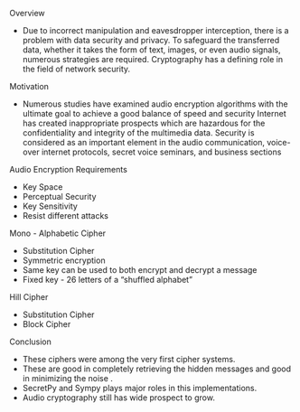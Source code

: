 Overview

* Due to incorrect manipulation and eavesdropper interception, there is a problem with data security and privacy.
To safeguard the transferred data, whether it takes the form of text, images, or even audio signals, numerous strategies are required.
Cryptography has a defining role in the field of network security.

Motivation

* Numerous studies have examined audio encryption algorithms with the ultimate goal to achieve a good balance of speed and security
Internet has created inappropriate prospects which are hazardous for the confidentiality and integrity of the multimedia data.
Security is considered as an important element in the audio communication, voice-over internet protocols, secret voice seminars, and business sections

Audio Encryption Requirements

* Key Space
* Perceptual Security
* Key Sensitivity
* Resist different attacks

Mono - Alphabetic Cipher

* Substitution Cipher
* Symmetric encryption
* Same key can be used to both encrypt and decrypt a message 
* Fixed key - 26 letters of a “shuffled alphabet”

Hill Cipher
* Substitution Cipher
* Block Cipher

Conclusion

* These ciphers were among the very first cipher systems.
* These are good in completely retrieving the hidden messages and good in minimizing the noise .
* SecretPy and Sympy plays major roles in this implementations.
* Audio cryptography still has wide prospect to grow.




